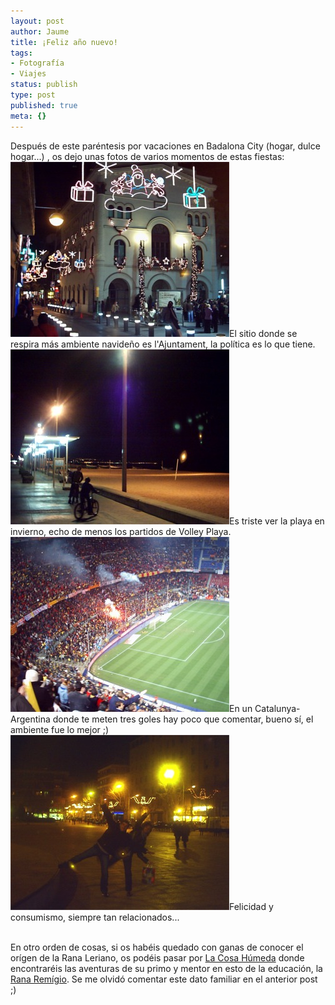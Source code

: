 ```yaml
---
layout: post
author: Jaume
title: ¡Feliz año nuevo!
tags:
- Fotografía
- Viajes
status: publish
type: post
published: true
meta: {}
---
```

Después de este paréntesis por vacaciones en Badalona City (hogar, dulce hogar...) , os dejo unas fotos de varios momentos de estas fiestas:
<br />
<img src="../images_posts/ajuntament_BDN.jpg" alt="Ajuntament BDN" class="center"/>El sitio donde se respira más ambiente navideño es l'Ajuntament, la política es lo que tiene.
<br />
<img src="../images_posts/platja_BDN.jpg" alt="Platja BDN" class="center"/>Es triste ver la playa en invierno, echo de menos los partidos de Volley Playa.
<br /><img src="../images_posts/cat-arg.jpg" alt="Catalunya-Argentina" class="center"/>En un Catalunya-Argentina donde te meten tres goles hay poco que comentar, bueno sí, el ambiente fue lo mejor ;)
<br />
<img src="../images_posts/estrelles_BDN.jpg" alt="Estrelletes BDN" class="center"/>Felicidad y consumismo, siempre tan relacionados...

<br />
En otro orden de cosas, si os habéis quedado con ganas de conocer el orígen de la Rana Leriano, os podéis pasar por <a href="http://fbenedetti.blogalia.com/">La Cosa Húmeda</a> donde encontraréis las aventuras de su primo y mentor en esto de la educación, la <a href="http://fbenedetti.blogalia.com/historias/24549">Rana Remígio</a>. Se me olvidó comentar este dato familiar en el anterior post ;)

